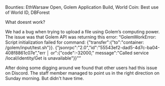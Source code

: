 Bounties:
EthWarsaw Open, Golem Application Build, World Coin: Best use of World ID, DBForest

What doesnt work?

We had a bug when trying to upload a file using Golem’s computing power. The issue was that Golem API was returning this
error: “GolemWorkError: Script initialization failed for command: {"transfer":{"to":"container:
/golem/input/test.sh"}}. {"jsonrpc":"2.0","id":"55543ef2-dad5-4d7c-ba04-408f8861c07e","err │ or":{"code":-32000,"
message":"Called service /local/identity/Get is unavailable"}}"”

After doing some digging around we found that other users had this issue on Discord. The staff member managed to point
us in the right direction on Sunday morning. But didn't have time.